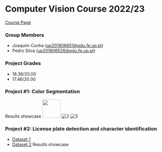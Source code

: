 # Computer Vision Course 2022/23 
[Course Page](https://sigarra.up.pt/feup/pt/ucurr_geral.ficha_uc_view?pv_ocorrencia_id=461232)  
    
### Group Members
 * Joaquim Cunha    (up201806651@edu.fe.up.pt) 
 * Pedro Silva    (up201806526@edu.fe.up.pt)

### Project Grades
 * 18.36/20.00
 * 17.46/20.00

### Project #1: Color Segmentation
Results showcase
<img src="[http://url/image.png](https://github.com/pedrosilva2703/VC-FEUP/assets/78810496/85786ada-dbd1-4b07-bf4d-5cf895a9c911)" style=" width:60px ; height:60px "  >
![2](https://github.com/pedrosilva2703/VC-FEUP/assets/78810496/a32c1a2d-3258-4cc0-9958-b2551c51dee8)
![3](https://github.com/pedrosilva2703/VC-FEUP/assets/78810496/b5e1cb2f-c87c-4954-8324-25482d40b438)


### Project #2: License plate detection and character identification
 * [Dataset 1](https://www.kaggle.com/datasets/andrewmvd/car-plate-detection)
 * [Dataset 2](https://www.kaggle.com/datasets/francescopettini/license-plate-characters-detection-ocr)
Results showcase


